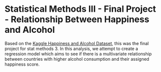 # Statistical Methods III - Final Project - Relationship Between Happiness and Alcohol

Based on the [Kaggle Happiness and Alcohol Dataset](https://www.kaggle.com/datasets/marcospessotto/happiness-and-alcohol-consumption?resource=download), this was the final project for stat methods 3. In this analysis, we attempt to create a regression model which aims to see if there is a multivariate relationship between countries with higher alcohol consumption and their assigned happiness score.
